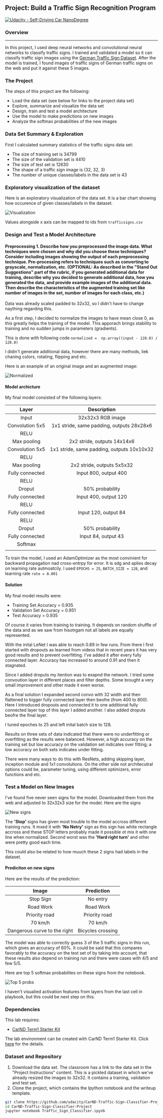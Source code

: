 ## Project: Build a Traffic Sign Recognition Program
[![Udacity - Self-Driving Car NanoDegree](https://s3.amazonaws.com/udacity-sdc/github/shield-carnd.svg)](http://www.udacity.com/drive)

### Overview
---
In this project, I used deep neural networks and convolutional neural networks to classify traffic signs. I trained and validated a model so it can classify traffic sign images using the [German Traffic Sign Dataset](http://benchmark.ini.rub.de/?section=gtsrb&subsection=dataset). After the model is trained, I found images of traffic signs of German traffic signs on the web and put it against these 5 images.

[//]: # (Image References)

[image1]: ./examples/bar-chart.png "Visualization"
[image2]: ./examples/normalized.png "Normalized"
[image3]: ./examples/random_noise.jpg "Random Noise"
[image4]: ./examples/new-signs.png "Traffic Signs"
[image5]: ./examples/top_5_softmax.png "Top 5"

### The Project

The steps of this project are the following:
* Load the data set (see below for links to the project data set)
* Explore, summarize and visualize the data set
* Design, train and test a model architecture
* Use the model to make predictions on new images
* Analyze the softmax probabilities of the new images

### Data Set Summary & Exploration

First I calculated summary statistics of the traffic signs data set:

* The size of training set is 34799
* The size of the validation set is 4410
* The size of test set is 12630
* The shape of a traffic sign image is (32, 32, 3)
* The number of unique classes/labels in the data set is 43

### Exploratory visualization of the dataset

Here is an exploratory visualization of the data set. It is a bar chart showing how occurence of given classes/labels in the dataset.

![Visualization][image1]

Values alongside x axis can be mapped to ids from `trafficsigns.csv`


### Design and Test a Model Architecture

#### Preprocessing 1. Describe how you preprocessed the image data. What techniques were chosen and why did you choose these techniques? Consider including images showing the output of each preprocessing technique. Pre-processing refers to techniques such as converting to grayscale, normalization, etc. (OPTIONAL: As described in the "Stand Out Suggestions" part of the rubric, if you generated additional data for training, describe why you decided to generate additional data, how you generated the data, and provide example images of the additional data. Then describe the characteristics of the augmented training set like number of images in the set, number of images for each class, etc.)

Data was already scaled padded to 32x32, so I didn't have to change naything regarding this.

As a first step, I decided to normalize the images to have mean close 0, as this greatly helps the training of the model. This apporach brings stability to training and no sudden jumps in parameters (gradients). 

This is done with following code `normalized =  np.array((input - 128.0) / 128.0)`

I didin't generate additional data, however there are many methods, liek chaning colors, rotating, flipping and etc. 

Here is an example of an original image and an augmented image:

![Normalized][image2]

#### Model archicture

My final model consisted of the following layers:

| Layer         		|     Description	        					| 
|:---------------------:|:---------------------------------------------:| 
| Input         		| 32x32x3 RGB image   							| 
| Convolution 5x5    	| 1x1 stride, same padding, outputs 28x28x6  	|
| RELU					|												|
| Max pooling	      	| 2x2 stride,  outputs 14x14x6				    |
| Convolution 5x5       | 1x1 stride, same padding, outputs 10x10x32    |
| RELU					|												|
| Max pooling	      	| 2x2 stride,  outputs 5x5x32				    |
| Fully connected		| Input 800, output 400 						|
| RELU					|												|
| Droput    			| 50% probability								|
| Fully connected		| Input 400, output 120 						|
| RELU					|												|
| Fully connected		| Input 120, output 84 					    	|
| RELU					|												|
| Droput    			| 50% probability								|
| Fully connected		| Input 84, output 43 					    	|
| Softmax				|           									|
|						|												|

To train the model, I used an AdamOptimizer as the most convinient for backward propagation nad cross-entrpy for error. It is sdg and aplies decay on learning rate autmoatcily. I used `EPOCHS = 25`, `BATCH_SIZE = 128`, and learning rate `rate = 0.001`

#### Solution

My final model results were:
* Training Set Accuracy  = 0.935
* Validation Set Accuracy = 0.951
* Test Accuracy = 0.935

Of course it varies from training to training. It depends on random shuffle of the data and as we saw from hisotrgam not all labels are equally represented.

With the inital LeNet I was able to reach 0.89 in few runs. From there I first started with dropouts as learned from videos that in recent years it has very good results and to prevent overfitting. I've added it after every fully connected layer. Accuracy has increased to around 0.91 and then it stagnated.

Since I added droputs my itention was to exapnd the network. I tried some convoution layer in different places and filter depths. Some brought a very small improvement and other made it even worse.

As a final solution I expanded second convo with 32 width and then flattened to bigger fully connected layer then beofre (from 400 to 800). Here I introduced dropouts and connected it to one additional fully connected layer top of this layer I added another.
I also added droputs beofre the final layer.

I tuned epoches to 25 and left inital batch size to 128.

Results on three sets of data indicated that there were no underfitting or overfitting as the results were balanced. However, a high accuracy on the training set but low accuracy on the validation set indicates over fitting; a low accuracy on both sets indicates under fitting.

There were many ways to do this with ResNets, adding skipping layer, inception module and 1x1 convolutions. On the other side not architecutral options could be, parameter tuning, using different optimizers, error functions and etc.

### Test a Model on New Images

I've found five never seen signs for the model. Downloaded them from the web and adjusted to 32x32x3 size for the model. Here are the signs

![New signs][image4]

The **'Stop'** signs has given most trouble to the model accross different training runs. It mxed it with **'No Netry'** sign as this sign has white rectangle accross and these STOP letters probably made it possible ot mix it with one line when normalized.
Second worst was the **'Hard right turn'** and other were pretty good each time.

This could also be related to how muuch these 2 signs had labels in the dataset.

#### Prediciton on new signs

Here are the results of the prediction:

| Image			        |     Prediction	        					| 
|:---------------------:|:---------------------------------------------:| 
| Stop Sign      		| No entry   									| 
| Road Work    			| Road Work 									|
| Priority road			| Priority road									|
| 70 km/h	      		| 70 km/h					 				|
|Dangerous curve to the right | Bicycles crossing      							|

The model was able to correctly guess 3 of the 5 traffic signs in this run, which gives an accuracy of 60%. It could be said that this compares favorably to the accuracy on the test set of by taking into account, that these results also depend on training run and there were cases with 4/5 and few 5/5.

Here are top 5 softmax probabilites on these signs from the notebook.

![Top 5 probs][image5]

I haven't visualied activation features from layers from the last cell in playbook, but this could be next step on this.

### Dependencies
This lab requires:

* [CarND Term1 Starter Kit](https://github.com/udacity/CarND-Term1-Starter-Kit)

The lab environment can be created with CarND Term1 Starter Kit. Click [here](https://github.com/udacity/CarND-Term1-Starter-Kit/blob/master/README.md) for the details.

### Dataset and Repository

1. Download the data set. The classroom has a link to the data set in the "Project Instructions" content. This is a pickled dataset in which we've already resized the images to 32x32. It contains a training, validation and test set.
2. Clone the project, which contains the Ipython notebook and the writeup template.
```sh
git clone https://github.com/udacity/CarND-Traffic-Sign-Classifier-Project
cd CarND-Traffic-Sign-Classifier-Project
jupyter notebook Traffic_Sign_Classifier.ipynb
```
